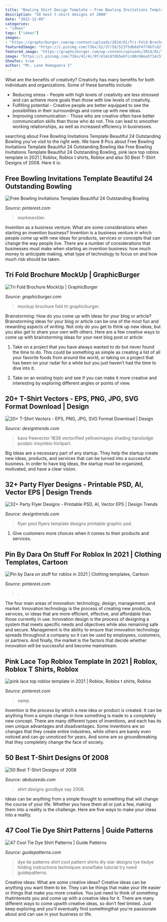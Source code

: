 ```yaml
---
title: "Bowling Shirt Design Template ~ Free Bowling Invitations Template Beautiful 24 Outstanding Bowling"
description: "50 best t-shirt designs of 2008"
date: "2022-12-09"
categories:
- "ideas"
tags: ["ideas"]
images:
- "https://graphicburger.com/wp-content/uploads/2014/01/Tri-Fold-Brochure-MockUp-full.jpg"
featuredImage: "https://i.pinimg.com/736x/52/37/5d/52375db6df4774bfc82773efbf764f84.jpg"
featured_image: "https://graphicburger.com/wp-content/uploads/2014/01/Tri-Fold-Brochure-MockUp-full.jpg"
image: "https://i.pinimg.com/736x/41/4c/8f/414c8fdb5e6fcc00c98ea5f14c57ae49.jpg"
ShowToc: true
author: "Mr. Lane Romaguera I"
---
```



What are the benefits of creativity?
Creativity has many benefits for both individuals and organizations. Some of these benefits include: 
- Reducing stress - People with high levels of creativity are less stressed and can achieve more goals than those with low levels of creativity. 
- Fulfilling potential - Creative people are better equipped to see the possibilities in their surroundings and come up with new ideas. 
- Improving communication - Those who are creative often have better communication skills than those who do not. This can lead to smoother working relationships, as well as increased efficiency in businesses.

	

		
searching about Free Bowling Invitations Template Beautiful 24 Outstanding Bowling you've visit to the right web. We have 8 Pics about Free Bowling Invitations Template Beautiful 24 Outstanding Bowling like Free Bowling Invitations Template Beautiful 24 Outstanding Bowling, pink lace top roblox template in 2021 | Roblox, Roblox t shirts, Roblox and also 50 Best T-Shirt Designs of 2008. Here it is:
		
    
## Free Bowling Invitations Template Beautiful 24 Outstanding Bowling

<img loading=lazy src="https://i.pinimg.com/736x/41/4c/8f/414c8fdb5e6fcc00c98ea5f14c57ae49.jpg" onerror="this.onerror=null;this.src='https://tse2.mm.bing.net/th?id=OIP.A5opgXptAneWUy9gSKCqMQHaH7&amp;pid=15.1';" alt="Free Bowling Invitations Template Beautiful 24 Outstanding Bowling">

_Source: pinterest.com_

>markmeckler. 

	

Invention as a business venture: What are some considerations when starting an invention business?
Invention is a business venture in which people come up with new ideas for products, services or concepts that can change the way people live. There are a number of considerations that businesses must make when starting an invention business: how much money to anticipate making, what type of technology to focus on and how much risk should be taken.

    
## Tri Fold Brochure MockUp | GraphicBurger

<img loading=lazy src="https://graphicburger.com/wp-content/uploads/2014/01/Tri-Fold-Brochure-MockUp-full.jpg" onerror="this.onerror=null;this.src='https://tse1.mm.bing.net/th?id=OIP._UZ6ficARVKsKHk6YKQtBwHaFj&amp;pid=15.1';" alt="Tri Fold Brochure MockUp | GraphicBurger">

_Source: graphicburger.com_

>mockup brochure fold tri graphicburger. 

	

Brainstorming: How do you come up with ideas for your blog or article?
Brainstorming ideas for your blog or article can be one of the most fun and rewarding aspects of writing. Not only do you get to think up new ideas, but you also get to share your own with others. Here are a few creative ways to come up with brainstorming ideas for your next blog post or article:
1. Take on a project that you have always wanted to do but never found the time to do. This could be something as simple as creating a list of all your favorite foods from around the world, or taking on a project that has been on your radar for a while but you just haven’t had the time to dive into it.

2. Take on an existing topic and see if you can make it more creative and interesting by exploring different angles or points of view.

    
## 20+ T-Shirt Vectors - EPS, PNG, JPG, SVG Format Download | Design

<img loading=lazy src="https://images.designtrends.com/wp-content/uploads/2016/07/29174141/Basic-T-Shirt-Template-Vector.jpg" onerror="this.onerror=null;this.src='https://tse2.mm.bing.net/th?id=OIP.oURjtm68O_b6V4qgopu1UgHaFi&amp;pid=15.1';" alt="20+ T-Shirt Vectors - EPS, PNG, JPG, SVG Format Download | Design">

_Source: designtrends.com_

>kaos freevector 1838 vectorified yellowimages shading hanslodge postpic insymbio hiclipart. 

	

Big Ideas are a necessary part of any startup. They help the startup create new ideas, products, and services that can be turned into a successful business. In order to have big ideas, the startup must be organized, motivated, and have a clear vision.

    
## 32+ Party Flyer Designs - Printable PSD, AI, Vector EPS | Design Trends

<img loading=lazy src="https://images.designtrends.com/wp-content/uploads/2016/10/19174216/Pool-Party-Flyer1.jpg" onerror="this.onerror=null;this.src='https://tse3.mm.bing.net/th?id=OIP.wod_XDI427ihkNiMWNBpfAHaK-&amp;pid=15.1';" alt="32+ Party Flyer Designs - Printable PSD, AI, Vector EPS | Design Trends">

_Source: designtrends.com_

>flyer pool flyers template designs printable graphic psd. 

	

1. Give customers more choices when it comes to their products and services.

    
## Pin By Dara On Stuff For Roblox In 2021 | Clothing Templates, Cartoon

<img loading=lazy src="https://i.pinimg.com/736x/52/37/5d/52375db6df4774bfc82773efbf764f84.jpg" onerror="this.onerror=null;this.src='https://tse1.mm.bing.net/th?id=OIP.a4PpeOEF3Tld79rqnKyBLwHaHE&amp;pid=15.1';" alt="Pin by Dara on stuff for roblox in 2021 | Clothing templates, Cartoon">

_Source: pinterest.com_

>. 

	

The four main areas of innovation: technology, design, management, and market.
Innovation technology is the process of creating new products, services, or ideas that are more efficient, effective, and affordable than those currently in use. Innovation design is the process of designing a system that meets specific needs and objectives while also remaining safe and secure. Management is the ability to ensure that innovation technology spreads throughout a company so it can be used by employees, customers, or partners. And finally, the market is the factors that decide whether innovation will be successful and become mainstream.

    
## Pink Lace Top Roblox Template In 2021 | Roblox, Roblox T Shirts, Roblox

<img loading=lazy src="https://i.pinimg.com/736x/14/1b/ca/141bca6e4778d57ec06ac7dd8f7f5fd9.jpg" onerror="this.onerror=null;this.src='https://tse4.mm.bing.net/th?id=OIP.eCHYw4MLNK8UJVJTqz64TAHaHE&amp;pid=15.1';" alt="pink lace top roblox template in 2021 | Roblox, Roblox t shirts, Roblox">

_Source: pinterest.com_

>vamp. 

	

Invention is the process by which a new idea or product is created. It can be anything from a simple change in how something is made to a completely new concept. There are many different types of inventions, and each has its own unique advantages and disadvantages. Some inventions are so changes that they create entire industries, while others are barely even noticed and can go unnoticed for years. And some are so groundbreaking that they completely change the face of society.

    
## 50 Best T-Shirt Designs Of 2008

<img loading=lazy src="http://imgs.abduzeedo.com/files/articles/50-best-t-shirt-designs-2008/15610_18_1.jpg" onerror="this.onerror=null;this.src='https://tse2.mm.bing.net/th?id=OIP.jzYgJZbAz5knnRvRI3gMNAHaHC&amp;pid=15.1';" alt="50 Best T-Shirt Designs of 2008">

_Source: abduzeedo.com_

>shirt designs goodbye say 2008. 

	

Ideas can be anything from a simple thought to something that will change the course of your life. Whether you have them all or just a few, making them into a reality is the challenge. Here are five ways to make your ideas into a reality.

    
## 47 Cool Tie Dye Shirt Patterns | Guide Patterns

<img loading=lazy src="http://www.guidepatterns.com/wp-content/uploads/2015/01/Tie-Dye-T-Shirt-Patterns.jpg" onerror="this.onerror=null;this.src='https://tse2.mm.bing.net/th?id=OIP.qMoxiaajJCKtPnr4nizc9wHaHO&amp;pid=15.1';" alt="47 Cool Tie Dye Shirt Patterns | Guide Patterns">

_Source: guidepatterns.com_

>dye tie patterns shirt cool pattern shirts diy star designs tye tiedye folding instructions techniques snowflake tutorial try need guidepatterns. 

	

Creative ideas: What are some creative ideas?
Creative ideas can be anything you want them to be. They can be things that make your life easier or things that make you more creative. You just need to think of something thatinterests you and come up with a creative idea for it. There are many different ways to come upwith creative ideas, so don't feel limited. Just keep exploring and you'll eventually find somethingthat you're passionate about and can use in your business or life.

